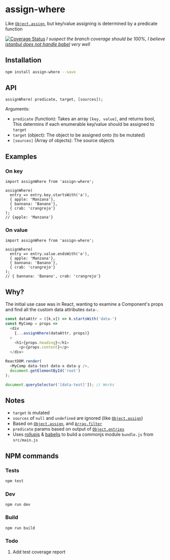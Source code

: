 # assign-where

Like [`Object.assign`](https://mdn.io/Object/assign), but key/value assigning is determined by a predicate function

[![Coverage Status](https://coveralls.io/repos/github/AshCoolman/assign-where/badge.svg?branch=feature%2Fcoveralls)](https://coveralls.io/github/AshCoolman/assign-where?branch=feature%2Fcoveralls) _I suspect the branch coverage should be 100%, I believe [istanbul does not handle babel](https://github.com/jmcriffey/babel-istanbul/issues/56) very well_

## Installation

```sh
npm install assign-where --save
```

## API

```
assignWhere( predicate, target, [sources]);
```

Arguments:

* `predicate` (function): Takes an array `[key, value]`, and returns bool, This determins if each enumerable key/value should be assigned to `target`
* `target` (object): The object to be assigned onto (to be mutated)
* `[sources]` (Array of objects): The source objects

## Examples

### On key

```
import assignWhere from 'assign-where';

assignWhere(
  entry => entry.key.startsWith('a'),
  { apple: 'Manzana'},
  { bannana: 'Banano'},
  { crab: 'crangrejo'}
);
// {apple: 'Manzana'}
```

### On value

```
import assignWhere from 'assign-where';

assignWhere(
  entry => entry.value.endsWith('o'),
  { apple: 'Manzana'},
  { bannana: 'Banano'},
  { crab: 'crangrejo'}
);
// { bannana: 'Banano', crab: 'crangrejo'}
```

## Why?

The initial use case was in React, wanting to examine a Component's props and find all the custom data attributes `data-`.

```js
const dataAttr = ([k,v]) => k.startsWith('data-')
const MyComp = props =>
  <div
    {...assignWhere(dataAttr, props)}
  >
    <h1>{props.heading}</h1>
      <p>{props.content}</p>
  </div>

ReactDOM.render(
  <MyComp data-test data-x data-y />,
  document.getElementById('root')
);

document.querySelector('[data-test]']); // Works
```

## Notes

* `target` is mutated
* `sources` of `null` and `undefined` are ignored (like [`Object.assign`](https://mdn.io/Object/assign))
* Based on [`Object.assign`](https://mdn.io/Object/assign), and [`Array.filter`](https://mdn.io/Array/filter)
* `predicate` params based on output of [`Object.entries`](https://mdn.io/Object/entries)
* Uses [rollupjs](https://rollupjs.org/) & [babeljs](http://babeljs.io/) to build a commonjs module `bundle.js` from `src/main.js`


## NPM commands

### Tests

```sh
npm test
```

### Dev

```
npm run dev
```

### Build

```
npm run build
```


### Todo

1. Add test coverage report